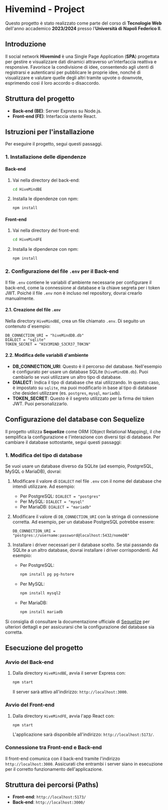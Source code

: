 # Hivemind - Project

Questo progetto è stato realizzato come parte del corso di **Tecnologie Web** dell'anno accademico **2023/2024** presso l'**Università di Napoli Federico II**.

## Introduzione

Il social network **Hivemind** è una Single Page Application (**SPA**) progettata per gestire e visualizzare dati dinamici attraverso un’interfaccia reattiva e responsive.
Favorisce la condivisione di idee, consentendo agli utenti di registrarsi e autenticarsi per pubblicare le proprie idee, nonché di visualizzare e valutare quelle degli altri tramite upvote o downvote, esprimendo così il loro accordo o disaccordo.

## Struttura del progetto

- **Back-end (BE)**: Server Express su Node.js.
- **Front-end (FE)**: Interfaccia utente React.

## Istruzioni per l'installazione

Per eseguire il progetto, segui questi passaggi.

### 1. Installazione delle dipendenze

#### Back-end

1. Vai nella directory del back-end:
   ```bash
   cd HiveMindBE
   ```
2. Installa le dipendenze con npm:
   ```bash
   npm install
   ```

#### Front-end

1. Vai nella directory del front-end:
   ```bash
   cd HiveMindFE
   ```
2. Installa le dipendenze con npm:
   ```bash
   npm install
   ```

### 2. Configurazione del file `.env` per il Back-end

Il file `.env` contiene le variabili d'ambiente necessarie per configurare il back-end, come la connessione al database e la chiave segreta per i token JWT. Poiché il file `.env` non è incluso nel repository, dovrai crearlo manualmente.

#### 2.1. Creazione del file `.env`

Nella directory `HiveMindBE`, crea un file chiamato `.env`. Di seguito un contenuto d`esempio:

```
DB_CONNECTION_URI = "hiveMindDB.db"
DIALECT = "sqlite"
TOKEN_SECRET = "H1V3M1ND_S3CR37_T0K3N"
```

#### 2.2. Modifica delle variabili d'ambiente

- **DB_CONNECTION_URI**: Questo è il percorso del database. Nell'esempio è configurato per usare un database SQLite (`hiveMindDB.db`). Puoi cambiarlo se vuoi utilizzare un altro tipo di database.
- **DIALECT**: Indica il tipo di database che stai utilizzando. In questo caso, è impostato su `sqlite`, ma puoi modificarlo in base al tipo di database che desideri utilizzare (es. `postgres`, `mysql`, `mariadb`).
- **TOKEN_SECRET**: Questo è il segreto utilizzato per la firma dei token JWT. Puoi personalizzarlo.

## Configurazione del database con Sequelize

Il progetto utilizza **Sequelize** come ORM (Object Relational Mapping), il che semplifica la configurazione e l'interazione con diversi tipi di database. Per cambiare il database sottostante, segui questi passaggi:

### 1. Modifica del tipo di database

Se vuoi usare un database diverso da SQLite (ad esempio, PostgreSQL, MySQL o MariaDB), dovrai:

1. Modificare il valore di `DIALECT` nel file `.env` con il nome del database che intendi utilizzare. Ad esempio:

   - Per PostgreSQL: `DIALECT = "postgres"`
   - Per MySQL: `DIALECT = "mysql"`
   - Per MariaDB: `DIALECT = "mariadb"`

2. Modificare il valore di `DB_CONNECTION_URI` con la stringa di connessione corretta. Ad esempio, per un database PostgreSQL potrebbe essere:

   ```
   DB_CONNECTION_URI = "postgres://username:password@localhost:5432/nomeDB"
   ```

3. Installare i driver necessari per il database scelto. Se stai passando da SQLite a un altro database, dovrai installare i driver corrispondenti. Ad esempio:
   - Per PostgreSQL:
     ```bash
     npm install pg pg-hstore
     ```
   - Per MySQL:
     ```bash
     npm install mysql2
     ```
   - Per MariaDB:
     ```bash
     npm install mariadb
     ```

Si consiglia di consultare la documentazione ufficiale di [Sequelize](https://sequelize.org/docs/v6/getting-started/) per ulteriori dettagli e per assicurarsi che la configurazione del database sia corretta.

## Esecuzione del progetto

### Avvio del Back-end

1. Dalla directory `HiveMindBE`, avvia il server Express con:

   ```bash
   npm start
   ```

   Il server sarà attivo all'indirizzo: `http://localhost:3000`.

### Avvio del Front-end

1. Dalla directory `HiveMindFE`, avvia l'app React con:

   ```bash
   npm start
   ```

   L'applicazione sarà disponibile all'indirizzo: `http://localhost:5173/`.

### Connessione tra Front-end e Back-end

Il front-end comunica con il back-end tramite l'indirizzo `http://localhost:3000`. Assicurati che entrambi i server siano in esecuzione per il corretto funzionamento dell'applicazione.

## Struttura dei percorsi (Paths)

- **Front-end**: `http://localhost:5173/`
- **Back-end**: `http://localhost:3000/`
